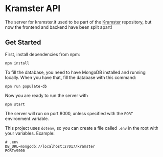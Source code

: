 # Kramster API

The server for kramster.it used to be part of the [Kramster](https://github.com/draperunner/kramster) repository, but now the frontend and backend have been split apart!

## Get Started

First, install dependencies from npm:

```
npm install
```

To fill the database, you need to have MongoDB installed and running locally. When you have that, fill the database with this command:

```
npm run populate-db
```

Now you are ready to run the server with

```
npm start
```

The server will run on port 8000, unless specified with the `PORT` environment variable.

This project uses `dotenv`, so you can create a file called `.env` in the root with your variables. Example:

```
# .env
DB_URL=mongodb://localhost:27017/kramster
PORT=9000
```

